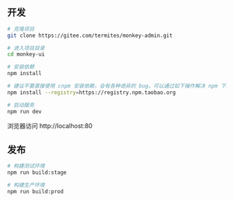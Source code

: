 ## 开发

```bash
# 克隆项目
git clone https://gitee.com/termites/monkey-admin.git

# 进入项目目录
cd monkey-ui

# 安装依赖
npm install

# 建议不要直接使用 cnpm 安装依赖，会有各种诡异的 bug。可以通过如下操作解决 npm 下载速度慢的问题
npm install --registry=https://registry.npm.taobao.org

# 启动服务
npm run dev
```

浏览器访问 http://localhost:80

## 发布

```bash
# 构建测试环境
npm run build:stage

# 构建生产环境
npm run build:prod
```